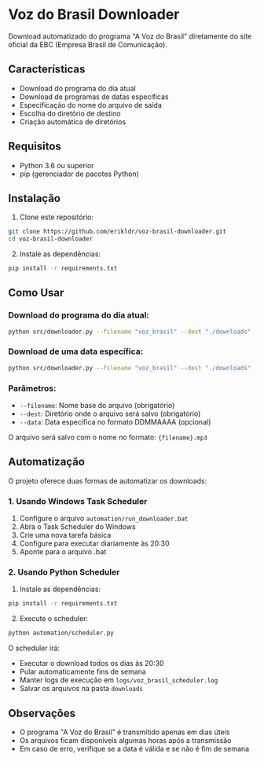 # Voz do Brasil Downloader

Download automatizado do programa "A Voz do Brasil" diretamente do site oficial da EBC (Empresa Brasil de Comunicação).

## Características

- Download do programa do dia atual
- Download de programas de datas específicas
- Especificação do nome do arquivo de saída
- Escolha do diretório de destino
- Criação automática de diretórios

## Requisitos

- Python 3.6 ou superior
- pip (gerenciador de pacotes Python)

## Instalação

1. Clone este repositório:
```bash
git clone https://github.com/erikldr/voz-brasil-downloader.git
cd voz-brasil-downloader
```

2. Instale as dependências:
```bash
pip install -r requirements.txt
```

## Como Usar

### Download do programa do dia atual:
```bash
python src/downloader.py --filename "voz_brasil" --dest "./downloads"
```

### Download de uma data específica:
```bash
python src/downloader.py --filename "voz_brasil" --dest "./downloads" --data 05112024
```

### Parâmetros:

- `--filename`: Nome base do arquivo (obrigatório)
- `--dest`: Diretório onde o arquivo será salvo (obrigatório)
- `--data`: Data específica no formato DDMMAAAA (opcional)

O arquivo será salvo com o nome no formato: `{filename}.mp3`

## Automatização

O projeto oferece duas formas de automatizar os downloads:

### 1. Usando Windows Task Scheduler

1. Configure o arquivo `automation/run_downloader.bat`
2. Abra o Task Scheduler do Windows
3. Crie uma nova tarefa básica
4. Configure para executar diariamente às 20:30
5. Aponte para o arquivo .bat

### 2. Usando Python Scheduler

1. Instale as dependências:
```bash
pip install -r requirements.txt
```

2. Execute o scheduler:
```bash
python automation/scheduler.py
```

O scheduler irá:
- Executar o download todos os dias às 20:30
- Pular automaticamente fins de semana
- Manter logs de execução em `logs/voz_brasil_scheduler.log`
- Salvar os arquivos na pasta `downloads`

## Observações

- O programa "A Voz do Brasil" é transmitido apenas em dias úteis
- Os arquivos ficam disponíveis algumas horas após a transmissão
- Em caso de erro, verifique se a data é válida e se não é fim de semana
